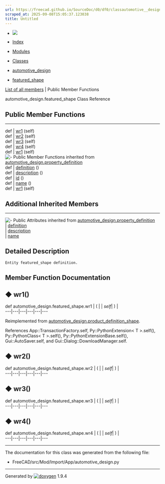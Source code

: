 ```yaml
---
url: https://freecad.github.io/SourceDoc/d0/df0/classautomotive__design_1_1featured__shape.html
scraped_at: 2025-09-08T15:05:37.123038
title: Untitled
---
```


  * [ ![](https://www.freecad.org/svg/logo-freecad.svg) ](https://freecadweb.org "FreeCAD")
  * [Index](../../index.html "Index")
  * [Modules](../../modules.html "Modules list")
  * [Classes](../../annotated.html "Annotated list")

  * [automotive_design](../../d4/ddf/namespaceautomotive__design.html)
  * [featured_shape](../../d0/df0/classautomotive__design_1_1featured__shape.html)

[List of all members](../../d6/da0/classautomotive__design_1_1featured__shape-members.html) | Public Member Functions

automotive_design.featured_shape Class Reference

##  Public Member Functions  
  
---  
def | [wr1](../../d0/df0/classautomotive__design_1_1featured__shape.html#adff6cd03e76bbbb537693a0986e10e26) (self)  
def | [wr2](../../d0/df0/classautomotive__design_1_1featured__shape.html#a55a11ba9275cf00f2a542adc6a11d6c1) (self)  
def | [wr3](../../d0/df0/classautomotive__design_1_1featured__shape.html#a2929d42c5c659983e140f6eaa2c6521b) (self)  
def | [wr4](../../d0/df0/classautomotive__design_1_1featured__shape.html#a5df4b46c0bedc60b16eb2d3b4d09f4c5) (self)  
def | [wr1](../../d8/d38/classautomotive__design_1_1product__definition__shape.html#a04faaad5162f250621abab29373456f0) (self)  
![-](../../closed.png) Public Member Functions inherited from
[automotive_design.property_definition](../../d6/dda/classautomotive__design_1_1property__definition.html)  
def | [definition](../../d6/dda/classautomotive__design_1_1property__definition.html#a2343f71aa2dc685f554c36d8c5d7053a) ()  
def | [description](../../d6/dda/classautomotive__design_1_1property__definition.html#a1e30a794964868bfbf6a7630d2849390) ()  
def | [id](../../d6/dda/classautomotive__design_1_1property__definition.html#a31a482b16f4b99857dece4e026dbff80) ()  
def | [name](../../d6/dda/classautomotive__design_1_1property__definition.html#a8f73d55883b8dbd657f5c1fc7ba72b3c) ()  
def | [wr1](../../d6/dda/classautomotive__design_1_1property__definition.html#a59631a88369c9363fe77e3c73bf1bc1f) (self)  
  
##  Additional Inherited Members  
  
---  
![-](../../closed.png) Public Attributes inherited from
[automotive_design.property_definition](../../d6/dda/classautomotive__design_1_1property__definition.html)  
|
[definition](../../d6/dda/classautomotive__design_1_1property__definition.html#a066006911969bb8d92d35dffc8004469)  
|
[description](../../d6/dda/classautomotive__design_1_1property__definition.html#aeabc69d81084c60adbed39bbdf61bd8f)  
|
[name](../../d6/dda/classautomotive__design_1_1property__definition.html#a290b4f7ac205b1a4fd39285a123469f3)  
  
## Detailed Description

    
    
    Entity featured_shape definition.

## Member Function Documentation

## ◆ wr1()

def automotive_design.featured_shape.wr1  | ( |  | _self_| ) |   
---|---|---|---|---|---  
  
Reimplemented from
[automotive_design.product_definition_shape](../../d8/d38/classautomotive__design_1_1product__definition__shape.html#a04faaad5162f250621abab29373456f0).

References App::TransactionFactory.self, Py::PythonExtension< T >.self(),
Py::PythonClass< T >.self(), Py::PythonExtensionBase.self(),
Gui::AutoSaver.self, and Gui::Dialog::DownloadManager.self.

## ◆ wr2()

def automotive_design.featured_shape.wr2  | ( |  | _self_| ) |   
---|---|---|---|---|---  
  
## ◆ wr3()

def automotive_design.featured_shape.wr3  | ( |  | _self_| ) |   
---|---|---|---|---|---  
  
## ◆ wr4()

def automotive_design.featured_shape.wr4  | ( |  | _self_| ) |   
---|---|---|---|---|---  
  
* * *

The documentation for this class was generated from the following file:

  * FreeCAD/src/Mod/Import/App/automotive_design.py

* * *

Generated by
[![doxygen](../../doxygen.svg)](https://www.doxygen.org/index.html) 1.9.4

